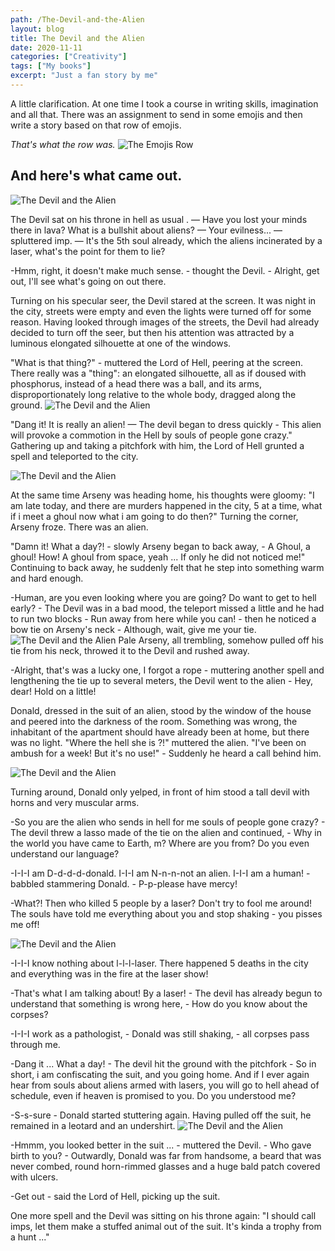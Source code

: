 ```yaml
---
path: /The-Devil-and-the-Alien
layout: blog
title: The Devil and the Alien
date: 2020-11-11
categories: ["Creativity"]
tags: ["My books"]
excerpt: "Just a fan story by me"
---
```


A little clarification. At one time I took a course in writing skills, imagination and all that. There was an assignment to send in some emojis and then write a story based on that row of emojis.

_That's what the row was._
![The Emojis Row](../../images/uploads/The-Devil-and-the-Alien/Smiles.jpg "The Emojis Row")

## And here's what came out.

![The Devil and the Alien](../../images/uploads/The-Devil-and-the-Alien/Devil_alias_001.jpg "The Devil and the Alien Pic 1")

The Devil sat on his throne in hell as usual .
— Have you lost your minds there in lava? What is a bullshit about aliens?
— Your evilness... — spluttered imp. — It's the 5th soul already, which the aliens incinerated by a laser, what's the point for them to lie?

-Hmm, right, it doesn't make much sense. - thought the Devil. - Alright, get out, I'll see what's going on out there.

Turning on his specular seer, the Devil stared at the screen. It was night in the city, streets were empty and even the lights were turned off for some reason. Having looked through images of the streets, the Devil had already decided to turn off the seer, but then his attention was attracted by a luminous elongated silhouette at one of the windows.

"What is that thing?" - muttered the Lord of Hell, peering at the screen. There really was a "thing": an elongated silhouette, all as if doused with phosphorus, instead of a head there was a ball, and its arms, disproportionately long relative to the whole body, dragged along the ground.
![The Devil and the Alien](../../images/uploads/The-Devil-and-the-Alien/Devil_Alias_002.jpg "The Devil and the Alien Pic 2")

"Dang it! It is really an alien! — The devil began to dress quickly - This alien will provoke a commotion in the Hell by souls of people gone crazy."
Gathering up and taking a pitchfork with him, the Lord of Hell grunted a spell and teleported to the city.

![The Devil and the Alien](../../images/uploads/The-Devil-and-the-Alien/Devil_alias_003.jpg "The Devil and the Alien Pic 3")

At the same time Arseny was heading home, his thoughts were gloomy: "I am late today, and there are murders happened in the city, 5 at a time, what if i meet a ghoul now what i am going to do then?" Turning the corner, Arseny froze. There was an alien.

"Damn it! What a day?! - slowly Arseny began to back away, - A Ghoul, a ghoul! How! A ghoul from space, yeah ... If only he did not noticed me!" Continuing to back away, he suddenly felt that he step into something warm and hard enough.

-Human, are you even looking where you are going? Do want to get to hell early? - The Devil was in a bad mood, the teleport missed a little and he had to run two blocks - Run away from here while you can! - then he noticed a bow tie on Arseny's neck - Although, wait, give me your tie.
![The Devil and the Alien](../../images/uploads/The-Devil-and-the-Alien/Devil_alias_004.jpg "The Devil and the Alien Pic 4")
Pale Arseny, all trembling, somehow pulled off his tie from his neck, throwed it to the Devil and rushed away.

-Alright, that's was a lucky one, I forgot a rope - muttering another spell and lengthening the tie up to several meters, the Devil went to the alien - Hey, dear! Hold on a little!

Donald, dressed in the suit of an alien, stood by the window of the house and peered into the darkness of the room. Something was wrong, the inhabitant of the apartment should have already been at home, but there was no light. "Where the hell she is ?!" muttered the alien. "I've been on ambush for a week! But it's no use!" - Suddenly he heard a call behind him.

![The Devil and the Alien](../../images/uploads/The-Devil-and-the-Alien/Devil_alias_005.jpg "The Devil and the Alien Pic 5")

Turning around, Donald only yelped, in front of him stood a tall devil with horns and very muscular arms.

-So you are the alien who sends in hell for me souls of people gone crazy? - The devil threw a lasso made of the tie on the alien and continued, - Why in the world you have came to Earth, m? Where are you from? Do you even understand our language?

-I-I-I am D-d-d-d-donald. I-I-I am N-n-n-not an alien. I-I-I am a human! - babbled stammering Donald. - P-p-please have mercy!

-What?! Then who killed 5 people by a laser? Don't try to fool me around! The souls have told me everything about you and stop shaking - you pisses me off!

![The Devil and the Alien](../../images/uploads/The-Devil-and-the-Alien/Devil_alias_006.jpg "The Devil and the Alien Pic 6")

-I-I-I know nothing about l-l-l-laser. There happened 5 deaths in the city and everything was in the fire at the laser show!

-That's what I am talking about! By a laser! - The devil has already begun to understand that something is wrong here, - How do you know about the corpses?

-I-I-I work as a pathologist, - Donald was still shaking, - all corpses pass through me.

-Dang it ... What a day! - The devil hit the ground with the pitchfork - So in short, i am confiscating the suit, and you going home. And if I ever again hear from souls about aliens armed with lasers, you will go to hell ahead of schedule, even if heaven is promised to you. Do you understood me?

-S-s-sure - Donald started stuttering again. Having pulled off the suit, he remained in a leotard and an undershirt.
![The Devil and the Alien](../../images/uploads/The-Devil-and-the-Alien/Devil_alias_007.jpg "The Devil and the Alien Pic 7")

-Hmmm, you looked better in the suit ... - muttered the Devil. - Who gave birth to you? - Outwardly, Donald was far from handsome, a beard that was never combed, round horn-rimmed glasses and a huge bald patch covered with ulcers.

-Get out - said the Lord of Hell, picking up the suit.

One more spell and the Devil was sitting on his throne again: "I should call imps, let them make a stuffed animal out of the suit. It's kinda a trophy from a hunt ..."
